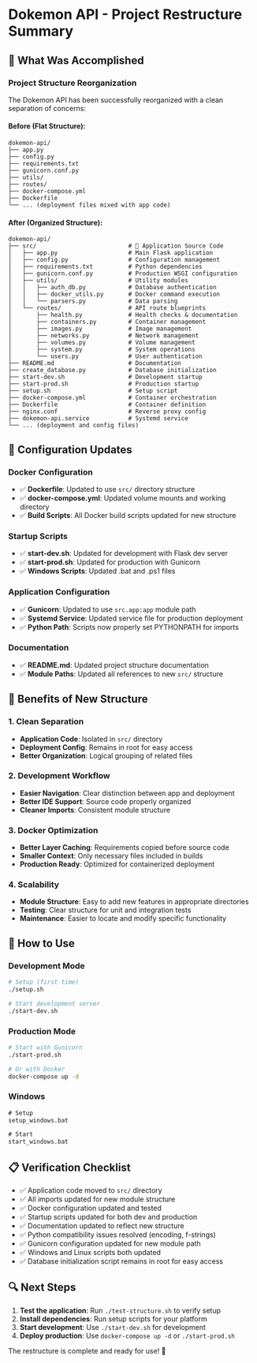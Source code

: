 # Dokemon API - Project Restructure Summary

## 🎯 What Was Accomplished

### **Project Structure Reorganization**
The Dokemon API has been successfully reorganized with a clean separation of concerns:

#### **Before (Flat Structure):**
```
dokemon-api/
├── app.py
├── config.py
├── requirements.txt
├── gunicorn.conf.py
├── utils/
├── routes/
├── docker-compose.yml
├── Dockerfile
└── ... (deployment files mixed with app code)
```

#### **After (Organized Structure):**
```
dokemon-api/
├── src/                          # 📁 Application Source Code
│   ├── app.py                    # Main Flask application
│   ├── config.py                 # Configuration management
│   ├── requirements.txt          # Python dependencies
│   ├── gunicorn.conf.py          # Production WSGI configuration
│   ├── utils/                    # Utility modules
│   │   ├── auth_db.py            # Database authentication
│   │   ├── docker_utils.py       # Docker command execution
│   │   └── parsers.py            # Data parsing
│   └── routes/                   # API route blueprints
│       ├── health.py             # Health checks & documentation
│       ├── containers.py         # Container management
│       ├── images.py             # Image management
│       ├── networks.py           # Network management
│       ├── volumes.py            # Volume management
│       ├── system.py             # System operations
│       └── users.py              # User authentication
├── README.md                     # Documentation
├── create_database.py            # Database initialization
├── start-dev.sh                  # Development startup
├── start-prod.sh                 # Production startup
├── setup.sh                      # Setup script
├── docker-compose.yml            # Container orchestration
├── Dockerfile                    # Container definition
├── nginx.conf                    # Reverse proxy config
├── dokemon-api.service           # Systemd service
└── ... (deployment and config files)
```

## 🔧 Configuration Updates

### **Docker Configuration**
- ✅ **Dockerfile**: Updated to use `src/` directory structure
- ✅ **docker-compose.yml**: Updated volume mounts and working directory
- ✅ **Build Scripts**: All Docker build scripts updated for new structure

### **Startup Scripts**
- ✅ **start-dev.sh**: Updated for development with Flask dev server
- ✅ **start-prod.sh**: Updated for production with Gunicorn
- ✅ **Windows Scripts**: Updated .bat and .ps1 files

### **Application Configuration**
- ✅ **Gunicorn**: Updated to use `src.app:app` module path
- ✅ **Systemd Service**: Updated service file for production deployment
- ✅ **Python Path**: Scripts now properly set PYTHONPATH for imports

### **Documentation**
- ✅ **README.md**: Updated project structure documentation
- ✅ **Module Paths**: Updated all references to new `src/` structure

## 🎁 Benefits of New Structure

### **1. Clean Separation**
- **Application Code**: Isolated in `src/` directory
- **Deployment Config**: Remains in root for easy access
- **Better Organization**: Logical grouping of related files

### **2. Development Workflow**
- **Easier Navigation**: Clear distinction between app and deployment
- **Better IDE Support**: Source code properly organized
- **Cleaner Imports**: Consistent module structure

### **3. Docker Optimization**
- **Better Layer Caching**: Requirements copied before source code
- **Smaller Context**: Only necessary files included in builds
- **Production Ready**: Optimized for containerized deployment

### **4. Scalability**
- **Module Structure**: Easy to add new features in appropriate directories
- **Testing**: Clear structure for unit and integration tests
- **Maintenance**: Easier to locate and modify specific functionality

## 🚀 How to Use

### **Development Mode**
```bash
# Setup (first time)
./setup.sh

# Start development server
./start-dev.sh
```

### **Production Mode**
```bash
# Start with Gunicorn
./start-prod.sh

# Or with Docker
docker-compose up -d
```

### **Windows**
```cmd
# Setup
setup_windows.bat

# Start
start_windows.bat
```

## 📋 Verification Checklist

- ✅ Application code moved to `src/` directory
- ✅ All imports updated for new module structure
- ✅ Docker configuration updated and tested
- ✅ Startup scripts updated for both dev and production
- ✅ Documentation updated to reflect new structure
- ✅ Python compatibility issues resolved (encoding, f-strings)
- ✅ Gunicorn configuration updated for new module path
- ✅ Windows and Linux scripts both updated
- ✅ Database initialization script remains in root for easy access

## 🔍 Next Steps

1. **Test the application**: Run `./test-structure.sh` to verify setup
2. **Install dependencies**: Run setup scripts for your platform
3. **Start development**: Use `./start-dev.sh` for development
4. **Deploy production**: Use `docker-compose up -d` or `./start-prod.sh`

The restructure is complete and ready for use! 🎉
